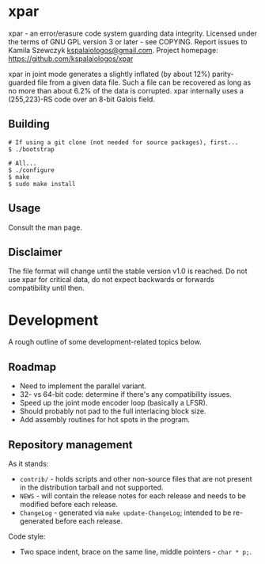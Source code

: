 # xpar
xpar - an error/erasure code system guarding data integrity.
Licensed under the terms of GNU GPL version 3 or later - see COPYING.
Report issues to Kamila Szewczyk <kspalaiologos@gmail.com>.
Project homepage: https://github.com/kspalaiologos/xpar

xpar in joint mode generates a slightly inflated (by about 12%) parity-guarded
file from a given data file. Such a file can be recovered as long as no more
than about 6.2% of the data is corrupted. xpar internally uses a (255,223)-RS
code over an 8-bit Galois field.

## Building

```
# If using a git clone (not needed for source packages), first...
$ ./bootstrap

# All...
$ ./configure
$ make
$ sudo make install
```

## Usage

Consult the man page.

## Disclaimer

The file format will change until the stable version v1.0 is reached.
Do not use xpar for critical data, do not expect backwards or forwards
compatibility until then.

# Development 

A rough outline of some development-related topics below.

## Roadmap

- Need to implement the parallel variant.
- 32- vs 64-bit code: determine if there's any compatibility issues.
- Speed up the joint mode encoder loop (basically a LFSR).
- Should probably not pad to the full interlacing block size.
- Add assembly routines for hot spots in the program.

## Repository management

As it stands:
- `contrib/` - holds scripts and other non-source files that are not present
  in the distribution tarball and not supported.
- `NEWS` - will contain the release notes for each release and needs to be
  modified before each release.
- `ChangeLog` - generated via `make update-ChangeLog`; intended to be
  re-generated before each release.

Code style:
- Two space indent, brace on the same line, middle pointers - `char * p;`.
